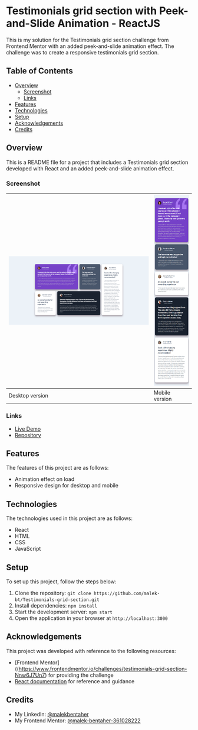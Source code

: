 # Testimonials grid section with Peek-and-Slide Animation - ReactJS

This is my solution for the Testimonials grid section challenge from Frontend Mentor with an added peek-and-slide animation effect. The challenge was to create a responsive testimonials grid section.
## Table of Contents

- [Overview](#overview)
    - [Screenshot](#screenshot)
    - [Links](#links)
- [Features](#features)
- [Technologies](#technologies)
- [Setup](#setup)
- [Acknowledgements](#acknowledgements)
- [Credits](#credits)

## Overview

This is a README file for a project that includes a Testimonials grid section developed with React and an added peek-and-slide animation effect. 

### Screenshot

| ![](desktop.png) | ![](mobile.png) |
| ------------------------------ | ----------------------------- |
| Desktop version                | Mobile version                |


### Links

- [Live Demo](https://malek-bt.github.io/Testimonials-grid-section/)
- [Repository](https://github.com/malek-bt/Testimonials-grid-section)

## Features

The features of this project are as follows:

- Animation effect on load
- Responsive design for desktop and mobile

## Technologies

The technologies used in this project are as follows:

- React
- HTML
- CSS
- JavaScript

## Setup

To set up this project, follow the steps below:

1. Clone the repository: `git clone https://github.com/malek-bt/Testimonials-grid-section.git`
2. Install dependencies: `npm install`
3. Start the development server: `npm start`
4. Open the application in your browser at `http://localhost:3000`


## Acknowledgements

This project was developed with reference to the following resources:

- [Frontend Mentor]((https://www.frontendmentor.io/challenges/testimonials-grid-section-Nnw6J7Un7) for providing the challenge
- [React documentation](https://reactjs.org/docs/getting-started.html) for reference and guidance

## Credits

- My LinkedIn: [@malekbentaher](https://www.frontendmentor.io/profile/malek-bt)
- My Frontend Mentor: [@malek-bentaher-361028222](https://www.linkedin.com/in/malek-bentaher-361028222/)